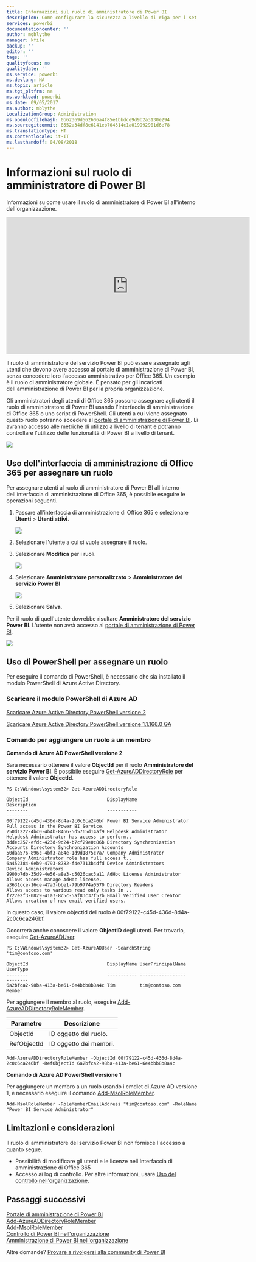 ```yaml
---
title: Informazioni sul ruolo di amministratore di Power BI
description: Come configurare la sicurezza a livello di riga per i set di dati importati e DirectQuery nel servizio Power BI.
services: powerbi
documentationcenter: ''
author: mgblythe
manager: kfile
backup: ''
editor: ''
tags: ''
qualityfocus: no
qualitydate: ''
ms.service: powerbi
ms.devlang: NA
ms.topic: article
ms.tgt_pltfrm: na
ms.workload: powerbi
ms.date: 09/05/2017
ms.author: mblythe
LocalizationGroup: Administration
ms.openlocfilehash: 0b62369d562606a4f85e1bbdce9d9b2a3130e294
ms.sourcegitcommit: 8552a34df8e6141eb704314c1a019992901d6e78
ms.translationtype: HT
ms.contentlocale: it-IT
ms.lasthandoff: 04/08/2018
---
```

# <a name="understanding-the-power-bi-admin-role"></a>Informazioni sul ruolo di amministratore di Power BI
Informazioni su come usare il ruolo di amministratore di Power BI all'interno dell'organizzazione.

<iframe width="640" height="360" src="https://www.youtube.com/embed/PQRbdJgEm3k?showinfo=0" frameborder="0" allowfullscreen></iframe>

Il ruolo di amministratore del servizio Power BI può essere assegnato agli utenti che devono avere accesso al portale di amministrazione di Power BI, senza concedere loro l'accesso amministrativo per Office 365. Un esempio è il ruolo di amministratore globale. È pensato per gli incaricati dell'amministrazione di Power BI per la propria organizzazione.

Gli amministratori degli utenti di Office 365 possono assegnare agli utenti il ruolo di amministratore di Power BI usando l'interfaccia di amministrazione di Office 365 o uno script di PowerShell. Gli utenti a cui viene assegnato questo ruolo potranno accedere al [portale di amministrazione di Power BI](service-admin-portal.md). Lì avranno accesso alle metriche di utilizzo a livello di tenant e potranno controllare l'utilizzo delle funzionalità di Power BI a livello di tenant.

![](media/service-admin-role/powerbi-admin-portal.png)

## <a name="using-the-office-365-admin-center-to-assign-a-role"></a>Uso dell'interfaccia di amministrazione di Office 365 per assegnare un ruolo
Per assegnare utenti al ruolo di amministratore di Power BI all'interno dell'interfaccia di amministrazione di Office 365, è possibile eseguire le operazioni seguenti.

1. Passare all'interfaccia di amministrazione di Office 365 e selezionare **Utenti** > **Utenti attivi**.
   
    ![](media/service-admin-role/powerbi-admin-users.png)
2. Selezionare l'utente a cui si vuole assegnare il ruolo.
3. Selezionare **Modifica** per i ruoli.
   
    ![](media/service-admin-role/powerbi-admin-edit-roles.png)
4. Selezionare **Amministratore personalizzato** > **Amministratore del servizio Power BI**
   
    ![](media/service-admin-role/powerbi-admin-role.png)
5. Selezionare **Salva**.

Per il ruolo di quell'utente dovrebbe risultare **Amministratore del servizio Power BI**. L'utente non avrà accesso al [portale di amministrazione di Power BI](service-admin-portal.md).

![](media/service-admin-role/powerbi-admin-role-set.png)

## <a name="using-powershell-to-assign-a-role"></a>Uso di PowerShell per assegnare un ruolo
Per eseguire il comando di PowerShell, è necessario che sia installato il modulo PowerShell di Azure Active Directory.

### <a name="download-azure-ad-powershell-module"></a>Scaricare il modulo PowerShell di Azure AD
[Scaricare Azure Active Directory PowerShell versione 2](https://github.com/Azure/azure-docs-powershell-azuread/blob/master/Azure%20AD%20Cmdlets/AzureAD/index.md)

[Scaricare Azure Active Directory PowerShell versione 1.1.166.0 GA](http://connect.microsoft.com/site1164/Downloads/DownloadDetails.aspx?DownloadID=59185)

### <a name="command-to-add-role-to-member"></a>Comando per aggiungere un ruolo a un membro
**Comando di Azure AD PowerShell versione 2**

Sarà necessario ottenere il valore **ObjectId** per il ruolo **Amministratore del servizio Power BI**. È possibile eseguire [Get-AzureADDirectoryRole](https://docs.microsoft.com/powershell/azuread/v2/get-azureaddirectoryrole) per ottenere il valore **ObjectId**.

```
PS C:\Windows\system32> Get-AzureADDirectoryRole

ObjectId                             DisplayName                        Description
--------                             -----------                        -----------
00f79122-c45d-436d-8d4a-2c0c6ca246bf Power BI Service Administrator     Full access in the Power BI Service.
250d1222-4bc0-4b4b-8466-5d5765d14af9 Helpdesk Administrator             Helpdesk Administrator has access to perform..
3ddec257-efdc-423d-9d24-b7cf29e0c86b Directory Synchronization Accounts Directory Synchronization Accounts
50daa576-896c-4bf3-a84e-1d9d1875c7a7 Company Administrator              Company Administrator role has full access t..
6a452384-6eb9-4793-8782-f4e7313b4dfd Device Administrators              Device Administrators
9900b7db-35d9-4e56-a8e3-c5026cac3a11 AdHoc License Administrator        Allows access manage AdHoc license.
a3631cce-16ce-47a3-bbe1-79b9774a0570 Directory Readers                  Allows access to various read only tasks in ..
f727e2f3-0829-41a7-8c5c-5af83c37f57b Email Verified User Creator        Allows creation of new email verified users.
```

In questo caso, il valore objectid del ruolo è 00f79122-c45d-436d-8d4a-2c0c6ca246bf.

Occorrerà anche conoscere il valore **ObjectID** degli utenti. Per trovarlo, eseguire [Get-AzureADUser](https://docs.microsoft.com/powershell/azuread/v2/get-azureaduser).

```
PS C:\Windows\system32> Get-AzureADUser -SearchString 'tim@contoso.com'

ObjectId                             DisplayName UserPrincipalName      UserType
--------                             ----------- -----------------      --------
6a2bfca2-98ba-413a-be61-6e4bbb8b8a4c Tim         tim@contoso.com        Member
```

Per aggiungere il membro al ruolo, eseguire [Add-AzureADDirectoryRoleMember](https://docs.microsoft.com/powershell/azuread/v2/add-azureaddirectoryrolemember).

| Parametro | Descrizione |
| --- | --- |
| ObjectId |ID oggetto del ruolo. |
| RefObjectId |ID oggetto dei membri. |

```
Add-AzureADDirectoryRoleMember -ObjectId 00f79122-c45d-436d-8d4a-2c0c6ca246bf -RefObjectId 6a2bfca2-98ba-413a-be61-6e4bbb8b8a4c
```

**Comando di Azure AD PowerShell versione 1**

Per aggiungere un membro a un ruolo usando i cmdlet di Azure AD versione 1, è necessario eseguire il comando [Add-MsolRoleMember](https://docs.microsoft.com/powershell/msonline/v1/add-msolrolemember).

```
Add-MsolRoleMember -RoleMemberEmailAddress "tim@contoso.com" -RoleName "Power BI Service Administrator"
```

## <a name="limitations-and-considerations"></a>Limitazioni e considerazioni
Il ruolo di amministratore del servizio Power BI non fornisce l'accesso a quanto segue.

* Possibilità di modificare gli utenti e le licenze nell'Interfaccia di amministrazione di Office 365
* Accesso ai log di controllo. Per altre informazioni, usare [Uso del controllo nell'organizzazione](service-admin-auditing.md).

## <a name="next-steps"></a>Passaggi successivi
[Portale di amministrazione di Power BI](service-admin-portal.md)  
[Add-AzureADDirectoryRoleMember](https://docs.microsoft.com/powershell/azuread/v2/add-azureaddirectoryrolemember)  
[Add-MsolRoleMember](https://docs.microsoft.com/powershell/msonline/v1/add-msolrolemember)  
[Controllo di Power BI nell'organizzazione](service-admin-auditing.md)  
[Amministrazione di Power BI nell'organizzazione](service-admin-administering-power-bi-in-your-organization.md)  

Altre domande? [Provare a rivolgersi alla community di Power BI](http://community.powerbi.com/)

